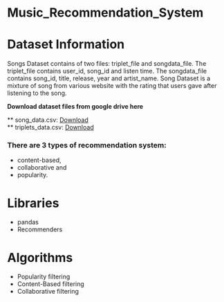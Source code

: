 # Music_Recommendation_System
# Dataset Information
Songs Dataset contains of two files: triplet_file and songdata_file. The triplet_file contains user_id, song_id and listen time. The songdata_file contains song_id, title, release, year and artist_name. Song Dataset is a mixture of song from various website with the rating that users gave after listening to the song.   

**Download dataset files from google drive here**       

** song_data.csv:   [Download](https://drive.google.com/file/d/1v3LZFg4MEOsuzXYIkbqpF4yFa7rXCkIW/view?usp=sharing)     
** triplets_data.csv:  [Download](https://drive.google.com/file/d/1C-PHeKUR3nMcQVz3WgwHO1Z1UfI29P9b/view?usp=sharing)

### There are 3 types of recommendation system: ###
* content-based, 
* collaborative and 
* popularity.


# Libraries
* pandas
* Recommenders

# Algorithms
* Popularity filtering
* Content-Based filtering
* Collaborative filtering
